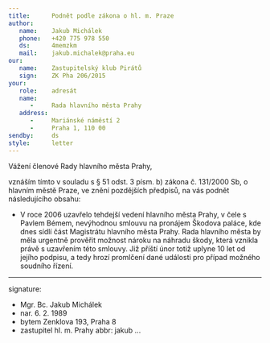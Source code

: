 ```yaml
---
title:      Podnět podle zákona o hl. m. Praze
author:
   name:    Jakub Michálek
   phone:   +420 775 978 550
   ds:      4memzkm
   mail:    jakub.michalek@praha.eu
our:
   name:    Zastupitelský klub Pirátů
   sign:    ZK Pha 206/2015
your:
   role:    adresát
   name:    
      -     Rada hlavního města Prahy
   address:
      -     Mariánské náměstí 2
      -     Praha 1, 110 00
sendby:     ds
style:      letter
---
```


Vážení členové Rady hlavního města Prahy,

vznáším tímto v souladu s § 51 odst. 3 písm. b) zákona č. 131/2000 Sb, o hlavním městě Praze, ve znění pozdějších předpisů, na vás podnět následujícího obsahu:

* V roce 2006 uzavřelo tehdejší vedení hlavního města Prahy, v čele s Pavlem Bémem, nevýhodnou smlouvu na pronájem Škodova paláce, kde dnes sídlí část Magistrátu hlavního města Prahy. Rada hlavního města by měla urgentně prověřit možnost nároku na náhradu škody, která vznikla právě s uzavřením této smlouvy. Již příští únor totiž uplyne 10 let od jejího podpisu, a tedy hrozí promlčení dané události pro případ možného soudního řízení. 

---
signature:
  - Mgr. Bc. Jakub Michálek
  - nar. 6. 2. 1989
  - bytem Zenklova 193, Praha 8
  - zastupitel hl. m. Prahy
abbr:       jakub
...
